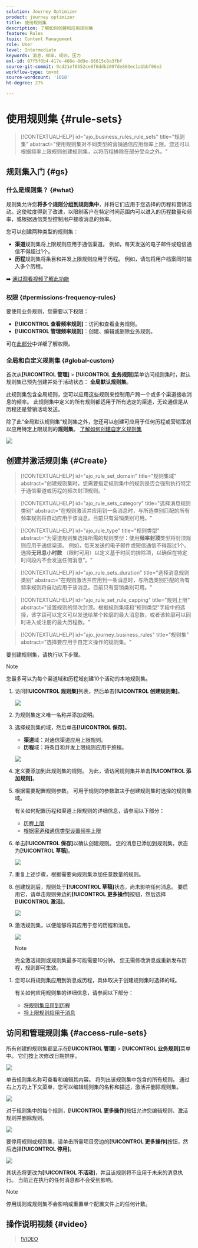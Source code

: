 ```yaml
---
solution: Journey Optimizer
product: journey optimizer
title: 使用规则集
description: 了解如何创建和应用规则集
feature: Rules
topic: Content Management
role: User
level: Intermediate
keywords: 消息，频率，规则，压力
exl-id: 07f5f0b4-417e-408e-8d9e-86615c8a3fbf
source-git-commit: 9cd21ef6552ce8f6ddb2097de883ec1a1bbf06e2
workflow-type: tm+mt
source-wordcount: '1018'
ht-degree: 27%

---
```


# 使用规则集 {#rule-sets}

>[!CONTEXTUALHELP]
>id="ajo_business_rules_rule_sets"
>title="规则集"
>abstract="使用规则集对不同类型的营销通信应用频率上限。您还可以根据频率上限规则创建规则集，以将历程排除在部分受众之外。"

## 规则集入门 {#gs}

### 什么是规则集？ {#what}

规则集允许您&#x200B;**将多个规则分组到规则集中**，并将它们应用于您选择的历程和营销活动。这使粒度得到了改进，以限制客户在特定时间范围内可以进入的历程数量和频率，或根据通信类型控制用户接收消息的频率。

您可以创建两种类型的规则集：

* **渠道**&#x200B;规则集将上限规则应用于通信渠道。 例如，每天发送的电子邮件或短信通信不得超过1个。
* **历程**&#x200B;规则集将条目和并发上限规则应用于历程。 例如，请勿将用户档案同时输入多个历程。

➡️ [通过观看视频了解此功能](#video)

### 权限 {#permissions-frequency-rules}

要使用业务规则，您需要以下权限：

* **[!UICONTROL 查看频率规则]**：访问和查看业务规则。
* **[!UICONTROL 管理频率规则]**：创建、编辑或删除业务规则。

可在[此部分](../administration/high-low-permissions.md)中详细了解权限。

### 全局和自定义规则集 {#global-custom}

首次从&#x200B;**[!UICONTROL 管理]** > **[!UICONTROL 业务规则]**&#x200B;菜单访问规则集时，默认规则集已预先创建并处于活动状态： **全局默认规则集**。

此规则集包含全局规则，您可以应用这些规则来控制用户跨一个或多个渠道接收消息的频率。 此规则集中定义的所有规则都适用于所有选定的渠道，无论通信是从历程还是营销活动发送。

除了此“全局默认规则集”规则集之外，您还可以创建可应用于任何历程或营销策划以应用特定上限规则的&#x200B;**规则集**。 [了解如何创建自定义规则集](#create)

![](assets/rule-sets-default.png)

## 创建并激活规则集 {#Create}

>[!CONTEXTUALHELP]
>id="ajo_rule_set_domain"
>title="规则集域"
>abstract="创建规则集时，您需要指定规则集中的规则是否会强制执行特定于通信渠道或历程的频次封顶规则。"

>[!CONTEXTUALHELP]
>id="ajo_rule_sets_category"
>title="选择消息规则类别"
>abstract="在规则激活并应用到一条消息时，与所选类别匹配的所有频率规则将自动应用于该消息。目前只有营销类别可用。"

<!--NOT USED?
[!CONTEXTUALHELP]
>id="ajo_rule_sets_capping"
>title="Set the capping for your rule"
>abstract="Specify the maximum number of messages sent to a customer profile within the chosen time frame. The frequency cap will be based on the selected calendar period and will be reset at the beginning of the corresponding time frame."-->

>[!CONTEXTUALHELP]
>id="ajo_rule_type"
>title="规则类型"
>abstract="为渠道规则集选择所需的规则类型：使用&#x200B;**频率封顶**&#x200B;类型将封顶规则应用于通信渠道。 例如，每天发送的电子邮件或短信通信不得超过1个。 选择&#x200B;**无讯息小时数** （限时可用）以定义基于时间的排除项，以确保在特定时间段内不会发送任何消息”。"

>[!CONTEXTUALHELP]
>id="ajo_rule_sets_duration"
>title="选择消息规则类别"
>abstract="在规则激活并应用到一条消息时，与所选类别匹配的所有频率规则将自动应用于该消息。目前只有营销类别可用。"

>[!CONTEXTUALHELP]
>id="ajo_rule_set_rule_capping"
>title="规则上限"
>abstract="设置规则的频次封顶。根据规则集域和“规则类型”字段中的选择，该字段可以定义可以发送给某个轮廓的最大消息数，或者该轮廓可以同时进入或注册的最大历程数。"

>[!CONTEXTUALHELP]
>id="ajo_journey_business_rules"
>title="规则集"
>abstract="选择要应用于自定义操作的规则集。"

要创建规则集，请执行以下步骤。

>[!NOTE]
>
>您最多可以为每个渠道域和历程域创建10个活动的本地规则集。

1. 访问&#x200B;**[!UICONTROL 规则集]**&#x200B;列表，然后单击&#x200B;**[!UICONTROL 创建规则集]**。

   ![](assets/rule-sets-create-button.png)

1. 为规则集定义唯一名称并添加说明。

1. 选择规则集的域，然后单击&#x200B;**[!UICONTROL 保存]**。

   * **渠道**&#x200B;域：对通信渠道应用上限规则。
   * **历程**&#x200B;域：将条目和并发上限规则应用于旅程。

   ![](assets/rule-sets-create.png)

1. 定义要添加到此规则集的规则。 为此，请访问规则集并单击&#x200B;**[!UICONTROL 添加规则]**。

1. 根据需要配置规则参数。 可用于规则的参数取决于创建规则集时选择的规则集域。

   有关如何配置历程和渠道上限规则的详细信息，请参阅以下部分：

   * [历程上限](../conflict-prioritization/journey-capping.md)
   * [根据渠道和通信类型设置频率上限](../conflict-prioritization/channel-capping.md)

1. 单击&#x200B;**[!UICONTROL 保存]**&#x200B;以确认创建规则。 您的消息已添加到规则集，状态为&#x200B;**[!UICONTROL 草稿]**。

   ![](assets/rule-set-rule-created.png)

1. 重复上述步骤，根据需要向规则集添加任意数量的规则。

1. 创建规则后，规则处于&#x200B;**[!UICONTROL 草稿]**&#x200B;状态，尚未影响任何消息。 要启用它，请单击规则旁边的&#x200B;**[!UICONTROL 更多操作]**&#x200B;按钮，然后选择&#x200B;**[!UICONTROL 激活]**。

   ![](assets/rule-set-activate-rule.png)

1. 激活规则集，以便能够将其应用于您的历程和消息。

   ![](assets/rule-set-activate-set.png)

   >[!NOTE]
   >
   >完全激活规则或规则集最多可能需要10分钟。 您无需修改消息或重新发布历程，规则即可生效。

<!--Currently, once a rule set is activated, no more rules can be added to that rule set.-->

1. 您可以将规则集应用到消息或历程，具体取决于创建规则集时选择的域。

   有关如何应用规则集的详细信息，请参阅以下部分：

   * [将规则集应用到历程](../conflict-prioritization/journey-capping.md#apply-capping)
   * [将上限规则应用于消息](../conflict-prioritization/channel-capping.md#apply)

## 访问和管理规则集 {#access-rule-sets}

所有创建的规则集都显示在&#x200B;**[!UICONTROL 管理]** > **[!UICONTROL 业务规则]**&#x200B;菜单中。 它们按上次修改日期排序。

![](assets/rule-sets-list.png)

单击规则集名称可查看和编辑其内容。 将列出该规则集中包含的所有规则。 通过右上方的上下文菜单，您可以编辑规则集的名称和描述，激活并删除规则集。

![](assets/rule-set-example.png)

对于规则集中的每个规则，**[!UICONTROL 更多操作]**&#x200B;按钮允许您编辑规则、激活规则并删除规则。

![](assets/rule-set-example-rules.png)

要停用规则或规则集，请单击所需项目旁边的&#x200B;**[!UICONTROL 更多操作]**&#x200B;按钮，然后选择&#x200B;**[!UICONTROL 停用]**。

![](assets/rule-set-inactive-rule.png)

其状态将更改为&#x200B;**[!UICONTROL 不活动]**，并且该规则将不应用于未来的消息执行。 当前正在执行的任何消息都不会受到影响。

>[!NOTE]
>
>停用规则或规则集不会影响或重置单个配置文件上的任何计数。

## 操作说明视频 {#video}

>[!VIDEO](https://video.tv.adobe.com/v/3444736?quality=12&captions=chi_hans)
